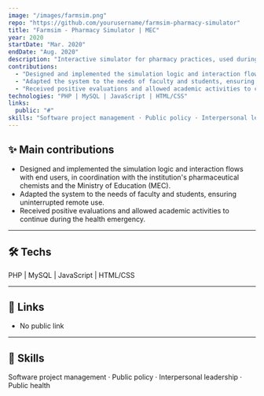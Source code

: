 ```yaml
---
image: "/images/farmsim.png"
repo: "https://github.com/yourusername/farmsim-pharmacy-simulator"
title: "Farmsim - Pharmacy Simulator | MEC"
year: 2020
startDate: "Mar. 2020"
endDate: "Aug. 2020"
description: "Interactive simulator for pharmacy practices, used during the COVID-19 pandemic to maintain training in healthcare programs."
contributions:
  - "Designed and implemented the simulation logic and interaction flows with end users, in coordination with the institution's pharmaceutical chemists and the Ministry of Education (MEC)."
  - "Adapted the system to the needs of faculty and students, ensuring uninterrupted remote use."
  - "Received positive evaluations and allowed academic activities to continue during the health emergency."
technologies: "PHP | MySQL | JavaScript | HTML/CSS"
links:
  public: "#"
skills: "Software project management · Public policy · Interpersonal leadership · Public health"
---
```


## ✨ Main contributions
- Designed and implemented the simulation logic and interaction flows with end users, in coordination with the institution's pharmaceutical chemists and the Ministry of Education (MEC).  
- Adapted the system to the needs of faculty and students, ensuring uninterrupted remote use.  
- Received positive evaluations and allowed academic activities to continue during the health emergency.  

<hr class="border-white my-6" />

## 🛠️ Techs
PHP | MySQL | JavaScript | HTML/CSS  

<hr class="border-white my-6" />

## 🔗 Links
- No public link  

<hr class="border-white my-6" />

## 📌 Skills
Software project management · Public policy · Interpersonal leadership · Public health
